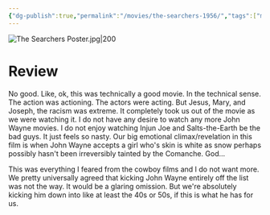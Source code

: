 ```yaml
---
{"dg-publish":true,"permalink":"/movies/the-searchers-1956/","tags":["movies"],"created":"2024-06-18","updated":"2024-11-23"}
---
```



![The Searchers Poster.jpg|200](/img/user/Attachments/The%20Searchers%20Poster.jpg)

# Review

No good. Like, ok, this was technically a good movie. In the technical sense. The action was actioning. The actors were acting. But Jesus, Mary, and Joseph, the racism was extreme. It completely took us out of the movie as we were watching it. I do not have any desire to watch any more John Wayne movies. I do not enjoy watching Injun Joe and Salts-the-Earth be the bad guys. It just feels so nasty. Our big emotional climax/revelation in this film is when John Wayne accepts a girl who's skin is white as snow perhaps possibly hasn't been irreversibly tainted by the Comanche. God...

This was everything I feared from the cowboy films and I do not want more. We pretty universally agreed that kicking John Wayne entirely off the list was not the way. It would be a glaring omission. But we're absolutely kicking him down into like at least the 40s or 50s, if this is what he has for us.

